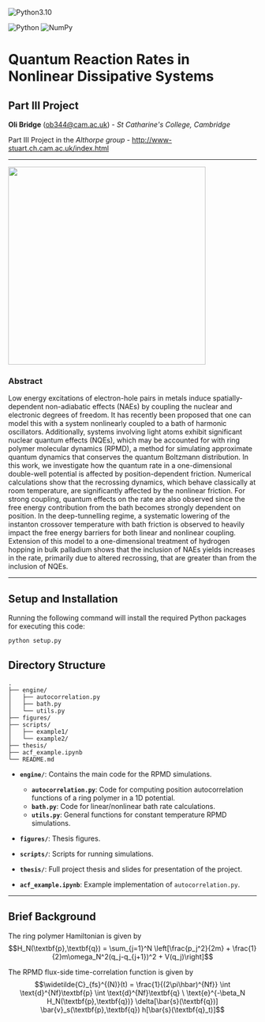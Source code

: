![Python3.10](https://img.shields.io/badge/python-3.8%20%7C%203.9%20%7C%203.10-blue)

![Python](https://img.shields.io/badge/python-3670A0?style=for-the-badge&logo=python&logoColor=ffdd54)
![NumPy](https://img.shields.io/badge/numpy-%23013243.svg?style=for-the-badge&logo=numpy&logoColor=white)

# Quantum Reaction Rates in Nonlinear Dissipative Systems
## Part III Project

**Oli Bridge** (<ob344@cam.ac.uk>) - *St Catharine's College, Cambridge*

Part III Project in the *Althorpe group* - http://www-stuart.ch.cam.ac.uk/index.html

---

<img src="https://github.com/olibridge01/NonlinearDissipativeSystems/assets/86416298/5ec3bd36-7c36-49c1-81b5-ab341dd94da2"  width="400">

### Abstract

Low energy excitations of electron-hole pairs in metals induce spatially-dependent non-adiabatic effects (NAEs) by coupling the nuclear and electronic degrees of freedom. It has recently been proposed that one can model this with a system nonlinearly coupled to a bath of harmonic oscillators. Additionally, systems involving light atoms exhibit significant nuclear quantum effects (NQEs), which may be accounted for with ring polymer molecular dynamics (RPMD), a method for simulating approximate quantum dynamics that conserves the quantum Boltzmann distribution. In this work, we investigate how the quantum rate in a one-dimensional double-well potential is affected by position-dependent friction. Numerical calculations show that the recrossing dynamics, which behave classically at room temperature, are significantly affected by the nonlinear friction. For strong coupling, quantum effects on the rate are also observed since the free energy contribution from the bath becomes strongly dependent on position. In the deep-tunnelling regime, a systematic lowering of the instanton crossover temperature with bath friction is observed to heavily impact the free energy barriers for both linear and nonlinear coupling. Extension of this model to a one-dimensional treatment of hydrogen hopping in bulk palladium shows that the inclusion of NAEs yields increases in the rate, primarily due to altered recrossing, that are greater than from the inclusion of NQEs.

---

## Setup and Installation
Running the following command will install the required Python packages for executing this code:
```
python setup.py
```

## Directory Structure

```
.
├── engine/
│   ├── autocorrelation.py
│   ├── bath.py
│   └── utils.py
├── figures/
├── scripts/
│   ├── example1/
│   └── example2/
├── thesis/
├── acf_example.ipynb
└── README.md
```

- **`engine/`**: Contains the main code for the RPMD simulations.

  - **`autocorrelation.py`**: Code for computing position autocorrelation functions of a ring polymer in a 1D potential.
  - **`bath.py`**: Code for linear/nonlinear bath rate calculations.
  - **`utils.py`**: General functions for constant temperature RPMD simulations.
 
- **`figures/`**: Thesis figures.

- **`scripts/`**: Scripts for running simulations.

- **`thesis/`**: Full project thesis and slides for presentation of the project.

- **`acf_example.ipynb`**: Example implementation of `autocorrelation.py`.

---
## Brief Background

The ring polymer Hamiltonian is given by
$$H_N(\textbf{p},\textbf{q}) = \sum_{j=1}^N \left[\frac{p_j^2}{2m} + \frac{1}{2}m\omega_N^2(q_j-q_{j+1})^2 + V(q_j)\right]$$

The RPMD flux-side time-correlation function is given by
$$\widetilde{C}_{fs}^{(N)}(t) = \frac{1}{(2\pi\hbar)^{Nf}} \int \text{d}^{Nf}\textbf{p} \int \text{d}^{Nf}\textbf{q} \ \text{e}^{-\beta_N H_N(\textbf{p},\textbf{q})} \delta[\bar{s}(\textbf{q})] \bar{v}_s(\textbf{p},\textbf{q}) h[\bar{s}(\textbf{q}_t)]$$



